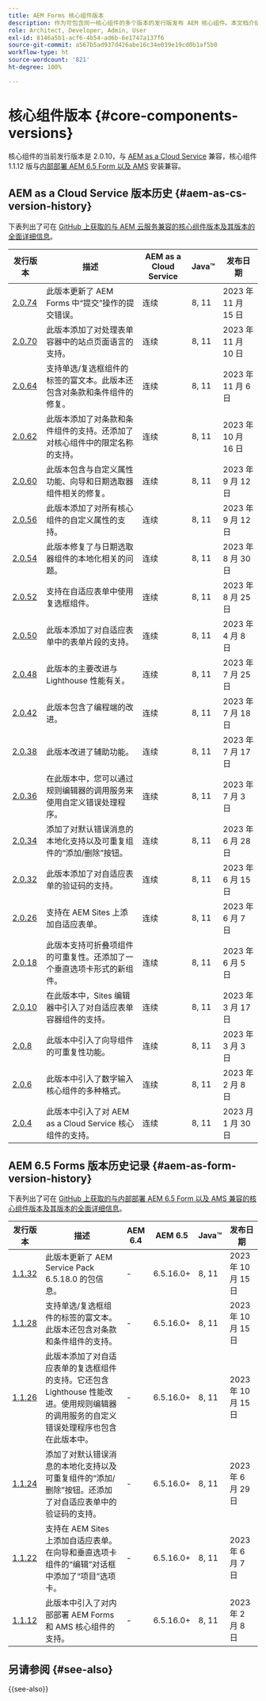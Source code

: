 ```yaml
---
title: AEM Forms 核心组件版本
description: 作为可包含同一核心组件的多个版本的发行版发布 AEM 核心组件。本文档介绍了什么是发行版本和版本，以及如何了解核心组件与 AEM 的兼容性。
role: Architect, Developer, Admin, User
exl-id: 8146a5b1-acf6-4b54-ad6b-6e1747a137f6
source-git-commit: a567b5ad937d426abe16c34e039e19cd0b1af5b0
workflow-type: ht
source-wordcount: '821'
ht-degree: 100%

---
```


# 核心组件版本 {#core-components-versions}

核心组件的当前发行版本是 2.0.10，与 [AEM as a Cloud Service](https://experienceleague.adobe.com/docs/experience-manager-cloud-service/landing/home.html?lang=zh-Hans) 兼容，核心组件 1.1.12 版与[内部部署 AEM 6.5 Form 以及 AMS](https://experienceleague.adobe.com/docs/experience-manager-65/user-guide/home.html?lang=zh-Hans) 安装兼容。

## AEM as a Cloud Service 版本历史 {#aem-as-cs-version-history}

下表列出了可在 [GitHub 上获取的与 AEM 云服务兼容的核心组件版本及其版本的全面详细信息](https://github.com/adobe/aem-core-forms-components/releases)。

| 发行版本 | 描述 | AEM as a Cloud Service | Java™ | 发布日期 |
|---|---|---|---|---|
| [2.0.74](https://github.com/adobe/aem-core-forms-components/releases/tag/core-forms-components-reactor-2.0.74) | 此版本更新了 AEM Forms 中“提交”操作的提交错误。 | 连续 | 8, 11 | 2023 年 11 月 15 日 |
| [2.0.70](https://github.com/adobe/aem-core-forms-components/releases/tag/core-forms-components-reactor-2.0.70) | 此版本添加了对处理表单容器中的站点页面语言的支持。 | 连续 | 8, 11 | 2023 年 11 月 10 日 |
| [2.0.64](https://github.com/adobe/aem-core-forms-components/releases/tag/core-forms-components-reactor-2.0.64) | 支持单选/复选框组件的标签的富文本。此版本还包含对条款和条件组件的修复。 | 连续 | 8, 11 | 2023 年 11 月 6 日 |
| [2.0.62](https://github.com/adobe/aem-core-forms-components/releases/tag/core-forms-components-reactor-2.0.62) | 此版本添加了对条款和条件组件的支持。还添加了对核心组件中的限定名称的支持。 | 连续 | 8, 11 | 2023 年 10 月 16 日 |
| [2.0.60](https://github.com/adobe/aem-core-forms-components/releases/tag/core-forms-components-reactor-2.0.60) | 此版本包含与自定义属性功能、向导和日期选取器组件相关的修复。 | 连续 | 8, 11 | 2023 年 9 月 12 日 |
| [2.0.56](https://github.com/adobe/aem-core-forms-components/releases/tag/core-forms-components-reactor-2.0.56) | 此版本添加了对所有核心组件的自定义属性的支持。 | 连续 | 8, 11 | 2023 年 9 月 12 日 |
| [2.0.54](https://github.com/adobe/aem-core-forms-components/releases/tag/core-forms-components-reactor-2.0.54) | 此版本修复了与日期选取器组件的本地化相关的问题。 | 连续 | 8, 11 | 2023 年 8 月 30 日 |
| [2.0.52](https://github.com/adobe/aem-core-forms-components/releases/tag/core-forms-components-reactor-2.0.52) | 支持在自适应表单中使用复选框组件。 | 连续 | 8, 11 | 2023 年 8 月 25 日 |
| [2.0.50](https://github.com/adobe/aem-core-forms-components/releases/tag/core-forms-components-reactor-2.0.50) | 此版本添加了对自适应表单中的表单片段的支持。 | 连续 | 8, 11 | 2023 年 4 月 8 日 |
| [2.0.48](https://github.com/adobe/aem-core-forms-components/releases/tag/core-forms-components-reactor-2.0.48) | 此版本的主要改进与 Lighthouse 性能有关。 | 连续 | 8, 11 | 2023 年 7 月 25 日 |
| [2.0.42](https://github.com/adobe/aem-core-forms-components/releases/tag/core-forms-components-reactor-2.0.42) | 此版本包含了编程端的改进。 | 连续 | 8, 11 | 2023 年 7 月 18 日 |
| [2.0.38](https://github.com/adobe/aem-core-forms-components/releases/tag/core-forms-components-reactor-2.0.38) | 此版本改进了辅助功能。 | 连续 | 8, 11 | 2023 年 7 月 17 日 |
| [2.0.36](https://github.com/adobe/aem-core-forms-components/releases/tag/core-forms-components-reactor-2.0.36) | 在此版本中，您可以通过规则编辑器的调用服务来使用自定义错误处理程序。 | 连续 | 8, 11 | 2023 年 7 月 3 日 |
| [2.0.34](https://github.com/adobe/aem-core-forms-components/releases/tag/core-forms-components-reactor-2.0.34) | 添加了对默认错误消息的本地化支持以及可重复组件的“添加/删除”按钮。 | 连续 | 8, 11 | 2023 年 6 月 28 日 |
| [2.0.32](https://github.com/adobe/aem-core-forms-components/releases/tag/core-forms-components-reactor-2.0.32) | 此版本添加了对自适应表单的验证码的支持。 | 连续 | 8, 11 | 2023 年 6 月 15 日 |
| [2.0.26](https://github.com/adobe/aem-core-forms-components/releases/tag/core-forms-components-reactor-2.0.26) | 支持在 AEM Sites 上添加自适应表单。 | 连续 | 8, 11 | 2023 年 6 月 7 日 |
| [2.0.18](https://github.com/adobe/aem-core-forms-components/releases/tag/core-forms-components-reactor-2.0.18) | 此版本支持可折叠项组件的可重复性。还添加了一个垂直选项卡形式的新组件。 | 连续 | 8, 11 | 2023 年 6 月 5 日 |
| [2.0.10](https://github.com/adobe/aem-core-forms-components/releases/tag/core-forms-components-reactor-2.0.10) | 在此版本中，Sites 编辑器中引入了对自适应表单容器组件的支持。 | 连续 | 8, 11 | 2023 年 3 月 17 日 |
| [2.0.8](https://github.com/adobe/aem-core-forms-components/releases/tag/core-forms-components-reactor-2.0.8) | 此版本中引入了向导组件的可重复性功能。 | 连续 | 8, 11 | 2023 年 3 月 3 日 |
| [2.0.6](https://github.com/adobe/aem-core-forms-components/releases/tag/core-forms-components-reactor-2.0.6) | 此版本中引入了数字输入核心组件的多种格式。 | 连续 | 8, 11 | 2023 年 2 月 8 日 |
| [2.0.4](https://github.com/adobe/aem-core-forms-components/releases/tag/core-forms-components-reactor-2.0.6) | 此版本中引入了对 AEM as a Cloud Service 核心组件的支持。 | 连续 | 8, 11 | 2023 月 1 月 30 日 |

## AEM 6.5 Forms 版本历史记录 {#aem-as-form-version-history}

下表列出了可在 [GitHub 上获取的与内部部署 AEM 6.5 Form 以及 AMS 兼容的核心组件版本及其版本的全面详细信息](https://github.com/adobe/aem-core-forms-components/releases/tag/core-forms-components-reactor-1.1.12)。

| 发行版本 | 描述 | AEM 6.4 | AEM 6.5 | Java™ | 发布日期 |
|---|---|---|---|---|---|
| [1.1.32](https://github.com/adobe/aem-core-forms-components/releases/tag/core-forms-components-reactor-1.1.32) | 此版本更新了 AEM Service Pack 6.5.18.0 的包信息。 | - | 6.5.16.0+ | 8, 11 | 2023 年 10 月 15 日 |
| [1.1.28](https://github.com/adobe/aem-core-forms-components/releases/tag/core-forms-components-reactor-1.1.28) | 支持单选/复选框组件的标签的富文本。此版本还包含对条款和条件组件的支持。 | - | 6.5.16.0+ | 8, 11 | 2023 年 10 月 15 日 |
| [1.1.26](https://github.com/adobe/aem-core-forms-components/releases/tag/core-forms-components-reactor-1.1.26) | 此版本添加了对自适应表单的复选框组件的支持。它还包含 Lighthouse 性能改进。使用规则编辑器的调用服务的自定义错误处理程序也包含在此版本中。 | - | 6.5.16.0+ | 8, 11 | 2023 年 10 月 15 日 |
| [1.1.24](https://github.com/adobe/aem-core-forms-components/releases/tag/core-forms-components-reactor-1.1.24) | 添加了对默认错误消息的本地化支持以及可重复组件的“添加/删除”按钮。还添加了对自适应表单中的验证码的支持。 | - | 6.5.16.0+ | 8, 11 | 2023 年 6 月 29 日 |
| [1.1.22](https://github.com/adobe/aem-core-forms-components/releases/tag/core-forms-components-reactor-1.1.22) | 支持在 AEM Sites 上添加自适应表单。在向导和垂直选项卡组件的“编辑”对话框中添加了“项目”选项卡。 | - | 6.5.16.0+ | 8, 11 | 2023 年 6 月 7 日 |
| [1.1.12](https://github.com/adobe/aem-core-forms-components/releases/tag/core-forms-components-reactor-1.1.12) | 此版本中引入了对内部部署 AEM Forms 和 AMS 核心组件的支持。 | - | 6.5.16.0+ | 8, 11 | 2023 年 2 月 8 日 |

## 另请参阅 {#see-also}

{{see-also}}